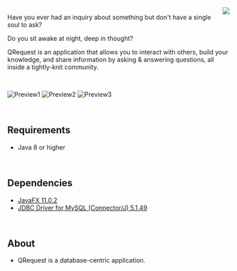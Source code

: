 <img align="right" src="https://i.imgur.com/NJ5J5qM.png">

Have you ever had an inquiry about something but don't have a single soul to ask? 

Do you sit awake at night, deep in thought? 

QRequest is an application that allows you to interact with others, build your knowledge, and share information by asking & answering questions, all inside a tightly-knit community.

<br/>

![Preview1](https://i.imgur.com/zDIvWxI.png) 
![Preview2](https://i.imgur.com/rjVlEIW.png) 
![Preview3](https://i.imgur.com/SXEfaBx.png) 

<br/>  

## Requirements
* Java 8 or higher

<br>

## Dependencies
* [JavaFX 11.0.2](https://openjfx.io/)
* [JDBC Driver for MySQL (Connector/J) 5.1.49](https://dev.mysql.com/downloads/connector/j/5.1.html)

<br>

## About
* QRequest is a database-centric application.